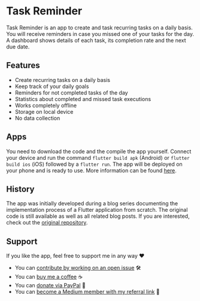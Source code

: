 # Task Reminder

Task Reminder is an app to create and task recurring tasks on a daily basis. You will receive reminders in case you missed one of your tasks for the day. A dashboard shows details of each task, its completion rate and the next due date.

## Features

- Create recurring tasks on a daily basis
- Keep track of your daily goals
- Reminders for not completed tasks of the day
- Statistics about completed and missed task executions
- Works completely offline
- Storage on local device
- No data collection

## Apps

You need to download the code and the compile the app yourself. Connect your device and run the command `flutter build apk` (Android) or `flutter build ios` (iOS) followed by a `flutter run`. The app will be deployed on your phone and is ready to use. More information can be found [here](https://docs.flutter.dev/get-started/test-drive?tab=terminal).

## History

The app was initially developed during a blog series documenting the implementation process of a Flutter application from scratch. The original code is still available as well as all related blog posts. If you are interested, check out the [original repository](https://github.com/xeladu/flutter_task_reminder).

## Support

If you like the app, feel free to support me in any way ❤

- You can [contribute by working on an open issue](https://github.com/xeladu/task_reminder/issues) 🛠
- You can [buy me a coffee](https://www.buymeacoffee.com/xeladu) ☕
- You can [donate via PayPal](https://www.paypal.com/donate/?hosted_button_id=JPWK39GGPAAFQ) 🎁
- You can [become a Medium member with my referral link](https://medium.com/@xeladu/membership) 📣
